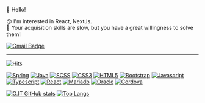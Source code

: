 👋 Hello!

😯 I'm interested in React, NextJs.   
💪 Your acquisition skills are slow, but you have a great willingness to solve them!

[![Gmail Badge](https://img.shields.io/badge/Gmail-d14836?style=flat-square&logo=Gmail&logoColor=white&link=mailto:jungjob1114@gmail.com)](mailto:jungjob1114@gmail.com)

---

[![Hits](https://hits.seeyoufarm.com/api/count/incr/badge.svg?url=https%3A%2F%2Fgithub.com%2FjungChulOh&count_bg=%2379C83D&title_bg=%23555555&icon=&icon_color=%23E7E7E7&title=hits&edge_flat=false)](https://github.com/jungChulOh)

[![Spring](https://img.shields.io/badge/Spring-6AAD3D.svg?&style=flat-square&logo=Spring&logoColor=white)](https://github.com/jungChulOh)
[![Java](https://img.shields.io/badge/Java-F72403.svg?&style=flat-square&logo=Java&logoColor=white)](https://github.com/jungChulOh)
[![SCSS](https://img.shields.io/badge/SCSS-C96195.svg?&style=flat-square&logo=Sass&logoColor=white)](https://github.com/jungChulOh)
[![CSS3](https://img.shields.io/badge/CSS3-2862E9.svg?&style=flat-square&logo=Css3&logoColor=white)](https://github.com/jungChulOh)
[![HTML5](https://img.shields.io/badge/HTML5-DD4B25.svg?&style=flat-square&logo=Html5&logoColor=white)](https://github.com/jungChulOh)
[![Bootstrap](https://img.shields.io/badge/Bootstrap-750FF0.svg?&style=flat-square&logo=Bootstrap&logoColor=white)](https://github.com/jungChulOh)
[![Javascript](https://img.shields.io/badge/JavaScript-F6DF1E.svg?&style=flat-square&logo=Javascript&logoColor=white)](https://github.com/jungChulOh)
[![Typescript](https://img.shields.io/badge/Typescript-2F74C0.svg?&style=flat-square&logo=Typescript&logoColor=white)](https://github.com/jungChulOh)
[![React](https://img.shields.io/badge/React-5FD5F5.svg?&style=flat-square&logo=React&logoColor=white)](https://github.com/jungChulOh)
[![Mariadb](https://img.shields.io/badge/Mariadb-002E41.svg?&style=flat-square&logo=Mariadb&logoColor=white)](https://github.com/jungChulOh)
[![Oracle](https://img.shields.io/badge/Oracle-F72403.svg?&style=flat-square&logo=Oracle&logoColor=white)](https://github.com/jungChulOh)
[![Cordova](https://img.shields.io/badge/Cordova-002E41.svg?&style=flat-square&logo=Cordova&logoColor=white)](https://github.com/jungChulOh)

[![O.IT GitHub stats](https://github-readme-stats.vercel.app/api?username=jungChulOh&count_private=true&show_icons=true)](https://github.com/anuraghazra/github-readme-stats)
[![Top Langs](https://github-readme-stats.vercel.app/api/top-langs/?username=jungChulOh&hide=kotlin&layout=compact)](https://github.com/anuraghazra/github-readme-stats)

<!-- [![Solved.ac 프로필](http://mazassumnida.wtf/api/generate_badge?boj=jungChulOh)](https://solved.ac/jungChulOh) -->
